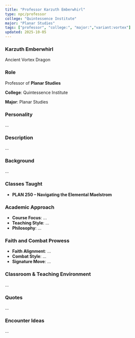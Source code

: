 ```yaml
---
title: "Professor Karzuth Emberwhirl"
type: npc/professor
college: "Quintessence Institute"
major: "Planar Studies"
tags: ["professor", "college:", "major:","variant:vortex"]
updated: 2025-10-05
---
```

### Karzuth Emberwhirl

Ancient Vortex Dragon

### Role

Professor of **Planar Studies**

**College**: Quintessence Institute

**Major**: Planar Studies

### Personality

...

### Description

...

### Background

...

### Classes Taught

- **PLAN 250 – Navigating the Elemental Maelstrom**



### Academic Approach

- **Course Focus**: ...
- **Teaching Style**: ...
- **Philosophy**: ...

### Faith and Combat Prowess

- **Faith Alignment**: ...
- **Combat Style**: ...
- **Signature Move**: ...

### Classroom & Teaching Environment

...

### Quotes

...

### Encounter Ideas

...
